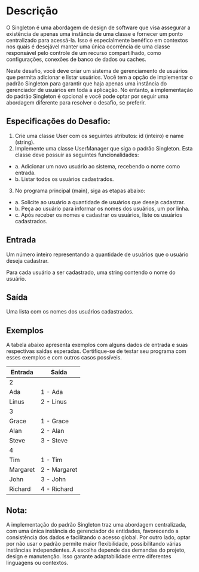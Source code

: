 # Descrição
O Singleton é uma abordagem de design de software que visa assegurar a existência de apenas uma instância de uma classe e fornecer um ponto centralizado para acessá-la. Isso é especialmente benéfico em contextos nos quais é desejável manter uma única ocorrência de uma classe responsável pelo controle de um recurso compartilhado, como configurações, conexões de banco de dados ou caches.

Neste desafio, você deve criar um sistema de gerenciamento de usuários que permita adicionar e listar usuários. Você tem a opção de implementar o padrão Singleton para garantir que haja apenas uma instância do gerenciador de usuários em toda a aplicação. No entanto, a implementação do padrão Singleton é opcional e você pode optar por seguir uma abordagem diferente para resolver o desafio, se preferir.

## Especificações do Desafio:

1. Crie uma classe User com os seguintes atributos: id (inteiro) e name (string).
2. Implemente uma classe UserManager que siga o padrão Singleton. Esta classe deve possuir as seguintes funcionalidades:
  * a. Adicionar um novo usuário ao sistema, recebendo o nome como entrada.
  * b. Listar todos os usuários cadastrados.
3. No programa principal (main), siga as etapas abaixo:
  * a. Solicite ao usuário a quantidade de usuários que deseja cadastrar.
  * b. Peça ao usuário para informar os nomes dos usuários, um por linha.
  * c. Após receber os nomes e cadastrar os usuários, liste os usuários cadastrados.

## Entrada
Um número inteiro representando a quantidade de usuários que o usuário deseja cadastrar.

Para cada usuário a ser cadastrado, uma string contendo o nome do usuário.

## Saída
Uma lista com os nomes dos usuários cadastrados.

## Exemplos
A tabela abaixo apresenta exemplos com alguns dados de entrada e suas respectivas saídas esperadas. Certifique-se de testar seu programa com esses exemplos e com outros casos possíveis.

| Entrada | Saída |
| --- | --- |
| 2 |  |
| Ada | 1 - Ada |
| Linus | 2 - Linus |
| 3 |  |
| Grace | 1 - Grace |
| Alan | 2 - Alan |
| Steve | 3 - Steve |
| 4 |  |
| Tim | 1 - Tim |
| Margaret | 2 - Margaret |
| John | 3 - John |
| Richard | 4 - Richard |

## Nota:
A implementação do padrão Singleton traz uma abordagem centralizada, com uma única instância do gerenciador de entidades, favorecendo a consistência dos dados e facilitando o acesso global. Por outro lado, optar por não usar o padrão permite maior flexibilidade, possibilitando várias instâncias independentes. A escolha depende das demandas do projeto, design e manutenção. Isso garante adaptabilidade entre diferentes linguagens ou contextos.
